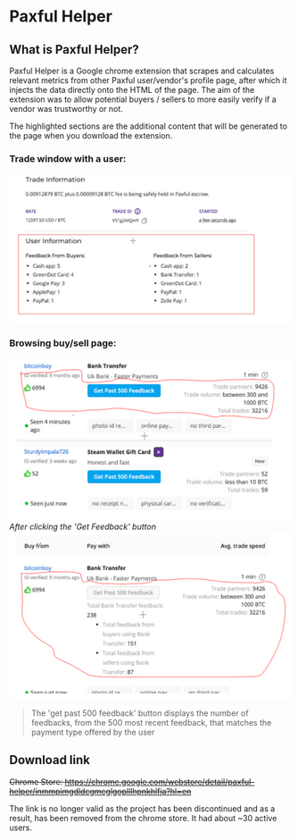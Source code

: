 # Paxful Helper 

## What is Paxful Helper?

Paxful Helper is a Google chrome extension that scrapes and calculates relevant metrics from other Paxful user/vendor's profile page, after which it injects the data directly onto the HTML of the page. The aim of the extension was to allow potential buyers / sellers to more easily verify if a vendor was trustworthy or not.

The highlighted sections are the additional content that will be generated to the page when you download the extension.

### Trade window with a user:

![image1](images/paxful_trade.png)

### Browsing buy/sell page:

![image1](images/paxful_browse_1.png)
*After clicking the 'Get Feedback' button*
![image1](images/paxful_browse_2.png)

> The 'get past 500 feedback' button displays the number of feedbacks, from the 500 most recent feedback, that matches the payment type offered by the user

## Download link

~~Chrome Store: https://chrome.google.com/webstore/detail/paxful-helper/inmmpimgdldcgmcglgoplllhpnkhlfja?hl=en~~

The link is no longer valid as the project has been discontinued and as a result, has been removed from the chrome store. It had about ~30 active users.
